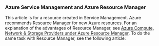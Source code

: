### Azure Service Management and Azure Resource Manager

This article is for a resource created in Service Management. Azure recommends Resource Manager for new Azure resources. For an explanation of the advantages of Resource Manager, see [Azure Compute, Network & Storage Providers under Azure Resource Manager](/documentation/articles/virtual-machines-azurerm-versus-azuresm/). To do the same task with Resource Manager, see the following article: